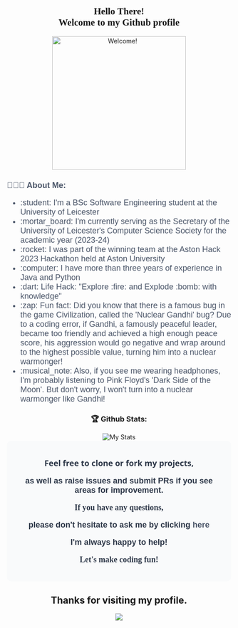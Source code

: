 

<div align="center" style="font-family: 'Goudy Old Style', serif;">
  <h2 style="font-weight: bold;">Hello There! <br> Welcome to my Github profile</h2>
  
</div>


<div align="center" width="50">

<img src="https://media0.giphy.com/media/3rKFa4ZXBGqg9xND44/giphy.gif?cid=ecf05e47imot2hlytcysrvah1fe8cv0137zvebtoi9sxqj78&rid=giphy.gif&ct=g" alt="Welcome!" width="300"/>

</div>


<div align="center">

<h2 align="left" style="font-family: Arial, sans-serif; font-size: 18px; color: #4A5568;">👨🏻‍💻 About Me:</h2>
<ul align="left" style="font-family: Arial, sans-serif; font-size: 18px; color: #4A5568;">
    <li>:student: I'm a BSc Software Engineering student at the University of Leicester</li>
    <li>:mortar_board: I'm currently serving as the Secretary of the University of Leicester's Computer Science Society for the academic year (2023-24)</li>
    <li>:rocket: I was part of the winning team at the Aston Hack 2023 Hackathon held at Aston University</li>
    <li>:computer: I have more than three years of experience in Java and Python</li>
    <li>:dart: Life Hack: "Explore :fire: and Explode :bomb: with knowledge"</li>
    <li>:zap: Fun fact: Did you know that there is a famous bug in the game Civilization, called the 'Nuclear Gandhi' bug? Due to a coding error, if Gandhi, a famously peaceful leader, became too friendly and achieved a high enough peace score, his aggression would go negative and wrap around to the highest possible value, turning him into a nuclear warmonger!</li>
    <li>:musical_note: Also, if you see me wearing headphones, I'm probably listening to Pink Floyd's 'Dark Side of the Moon'. But don't worry, I won't turn into a nuclear warmonger like Gandhi!</li>
</ul>

</div>

<div align="center">
  <h3>🏆 Github Stats:</h3>
  <img src="[https://github-readme-stats.vercel.app/api?username=harshaiag&count_private=true&show_icons=true&theme=onedark&include_all_commits=true&hide=['contribs']](https://github-profile-trophy.vercel.app/?username=Harshaiag&theme=monokai)" alt="My Stats">
</div>




<div align="center" style="background-color: #F9FAFB; border-radius: 10px; padding: 20px;">
    <p style="font-family: 'Segoe UI', Tahoma, Geneva, Verdana, sans-serif; font-size: 18px; color: #2D3748;"><strong>Feel free to clone or fork my projects,</strong></p>
    <p style="font-family: 'Lucida Sans Unicode', 'Lucida Grande', sans-serif; font-size: 18px; color: #2D3748;"><strong>as well as raise issues and submit PRs if you see areas for improvement.</strong></p>
    <p style="font-family: 'Palatino Linotype', 'Book Antiqua', Palatino, serif; font-size: 18px; color: #2D3748;"><strong>If you have any questions,</strong></p>
    <p style="font-family: 'Segoe Print', 'Segoe Script', sans-serif; font-size: 18px; color: #2D3748;"><strong>please don't hesitate to ask me by clicking <a href="mailto:harshavardhansmcb@gmail.com" style="color: #4A5568; text-decoration: none;">here</a></strong></p>
    <p style="font-family: 'Lucida Sans Unicode', 'Lucida Grande', sans-serif; font-size: 18px; color: #2D3748;"><strong>I'm always happy to help!</strong></p>
    <p style="font-family: 'Palatino Linotype', 'Book Antiqua', Palatino, serif; font-size: 18px; color: #2D3748;"><strong>Let's make coding fun!</strong></p>
</div>


<h2 align="center"> Thanks for visiting my profile. </h2>
<p align="center">
  <img src="https://capsule-render.vercel.app/api?type=waving&color=gradient&height=65&section=footer"/>
</p>




